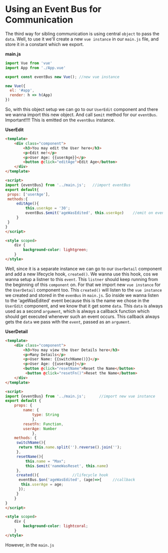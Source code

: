 # Using an Event Bus for Communication

The third way for sibling communication is using central `object` to pass the `data`. 
Well, to use it we'll create a new `vue instance` in our `main.js` file, and store it in a constant which we export. 

**main.js**

```js
import Vue from 'vue'
import App from './App.vue'

export const eventBus new Vue(); //new vue instance

new Vue({
  el: '#app',
  render: h => h(App)
})
```
So, with this object setup we can go to our `UserEdit` component and there we wanna import this new object. And call `$emit` method for our `eventBus`. Important!!!! This is emitted on the `eventBus` instance. 

**UserEdit**

```html
<template>
    <div class="component">
        <h3>You may edit the User here</h3>
        <p>Edit me!</p>
        <p>User Age: {{userAge}}</p>
        <button @click="editAge">Edit Age</button>
    </div>
</template>

<script>
import {eventBus} from '../main.js';   //import eventBus 
export default{
 props: ['userAge'],
 methods:{
     editAge(){
         this.userAge = '30';
         eventBus.$emit('ageWasEdited', this.userAge)    //emit on eventBus instance
     }
 }
}
</script>

<style scoped>
    div {
        background-color: lightgreen;
    }
</style>
```
Well, since it is a separate instance we can go to our `UserDetail` component and add a new lifecycle hook, `created()`. We wanna use this hook, cos we wanna setup a listner to this `event`. This `listner` should keep running from the beginning of this `component` on. For that we import new `vue instance` for the `UserDetail` component too. This `created()` will listen to the `vue instance` we created and stored in the `evenBus` in `main.js`. So inside we wanna listen to the 'ageWasEdited' event because this is the name we chose in the `UserEdit` component, and we know that it get some `data`. This `data` is always used as a second `argument`, which is always a callback function which should get executed whenever such an event occurs. This callback always gets the `data` we pass with the `event`, passed as an `argument`. 

**UserDetail**
```html
<template>
    <div class="component">
        <h3>You may view the User Details here</h3>
        <p>Many Details</p>
        <p>User Name: {{switchName()}}</p>
        <p>User Age: {{userAge}}</p>
        <button @click="resetName">Reset the Name</button>
         <button @click="resetFn()">Reset the Name</button>
    </div>
</template>

<script>
import {eventBus} from '../main.js';      //import new vue instance
export default {
    props: {
        name: {
            type: String
            },
        resetFn: Function,
        userAge: Number  
            },
    methods: {
     switchName(){
      return this.name.split('').reverse().join('');
     },
     resetName(){
         this.name = "Max";
         this.$emit('nameWasReset', this.name)
     },
     created(){               //lifecycle hook 
      eventBus.$on('ageWasEdited', (age)=>{     //callback
       this.userAge = age;
      });
     }
    }
}
</script>

<style scoped>
    div {
        background-color: lightcoral;
    }
</style>
```

However, in the `main.js` 